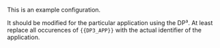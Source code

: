 This is an example configuration.

It should be modified for the particular application using the DP³.
At least replace all occurences of `{{DP3_APP}}` with the actual identifier of
the application.
